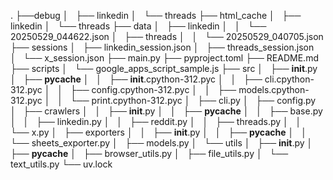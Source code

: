.
├──debug
│   ├── linkedin
│   └── threads
├── html_cache
│   ├── linkedin
│   └── threads
├── data
│   ├── linkedin
│   │   └── 20250529_044622.json
│   ├── threads
│   │   └── 20250529_040705.json
├── sessions
│   ├── linkedin_session.json
│   ├── threads_session.json
│   └── x_session.json
├── main.py
├── pyproject.toml
├── README.md
├── scripts
│   └── google_apps_script_sample.js
├── src
│   ├── **init**.py
│   ├── **pycache**
│   │   ├── **init**.cpython-312.pyc
│   │   ├── cli.cpython-312.pyc
│   │   ├── config.cpython-312.pyc
│   │   ├── models.cpython-312.pyc
│   │   └── print.cpython-312.pyc
│   ├── cli.py
│   ├── config.py
│   ├── crawlers
│   │   ├── **init**.py
│   │   ├── **pycache**
│   │   ├── base.py
│   │   ├── linkedin.py
│   │   ├── reddit.py
│   │   ├── threads.py
│   │   └── x.py
│   ├── exporters
│   │   ├── **init**.py
│   │   ├── **pycache**
│   │   └── sheets_exporter.py
│   ├── models.py
│   └── utils
│   ├── **init**.py
│   ├── **pycache**
│   ├── browser_utils.py
│   ├── file_utils.py
│   └── text_utils.py
└── uv.lock
